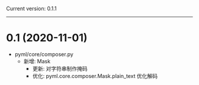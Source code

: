 Current version: 0.1.1

--------------------------------------------------------------------------------

# 0.1 (2020-11-01)

- pyml/core/composer.py
    - 新增: Mask
        - 更新: 对字符串制作掩码
        - 优化: pyml.core.composer.Mask.plain_text 优化解码


